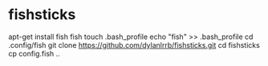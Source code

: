 # fishsticks

apt-get install fish
fish
touch .bash_profile
echo "fish" >> .bash_profile
cd .config/fish
git clone https://github.com/dylanlrrb/fishsticks.git
cd fishsticks
cp config.fish ..
